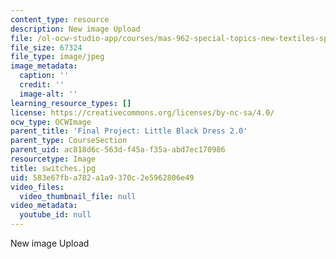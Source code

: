```yaml
---
content_type: resource
description: New image Upload
file: /ol-ocw-studio-app/courses/mas-962-special-topics-new-textiles-spring-2010/583e67fba782a1a9370c2e5962806e49_switches.jpg
file_size: 67324
file_type: image/jpeg
image_metadata:
  caption: ''
  credit: ''
  image-alt: ''
learning_resource_types: []
license: https://creativecommons.org/licenses/by-nc-sa/4.0/
ocw_type: OCWImage
parent_title: 'Final Project: Little Black Dress 2.0'
parent_type: CourseSection
parent_uid: ac818d6c-563d-f45a-f35a-abd7ec170986
resourcetype: Image
title: switches.jpg
uid: 583e67fb-a782-a1a9-370c-2e5962806e49
video_files:
  video_thumbnail_file: null
video_metadata:
  youtube_id: null
---
```

New image Upload